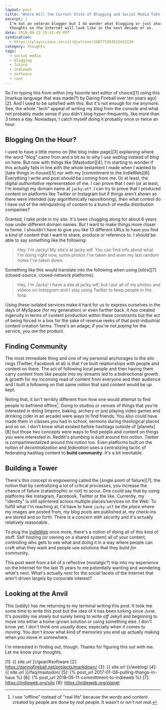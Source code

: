 ```yaml
---
layout: post
title: "Where Will the Current State of Blogging and Social Media Take Us?"
excerpt: |
  I'm not an veteran blogger but I do wonder what blogging or just sharing our
  thoughts on the Internet will look like in the next decade or so.
date: 2018-09-22 15:41:49 PDT
syndication:
  - https://playvicious.social/@jalcine/100771954522412129
category: thoughts
tags:
  - social media
  - blogging
  - future
  - indieweb
  - software
  - rant
---
```


So I'm typing this from within [my favorite text editor of choice][1] using this
[markup language that was made(?) by Daring Fireball over ten years ago][2]. And
I used to be satisfied with this. But it's not enough for me anymore. See, the
whole "tech" appeal of writing my blog from the console and what not probably
made sense if you didn't blog _hyper_-frequently, like more than 3 times a day.
Nowadays, I catch myself doing it probably once or twice an hour.

## Blogging On the Hour?
I used to have a little memo on [the blog index page][3] explaining where the
word "blog" came from and a bit as to why I use _weblog_ instead of _blog_ on
here. But now with things like [Mastodon][4], I'm starting to wonder if this
actually falls in line with the whole testament I made when I wanted 
to [take things in-house][5] nor with my [commitment to the IndieWeb][6].
Everything I write and post _should_ be coming from me. Or at least, the
digital _authoritative_ representation of me. I can prove that I own (or
at least, I'm _leasing_) my domain name at `jacky.wtf`. I can try to prove
that I produced content on platforms like Twitter or Instagram but if
things aren't shown as there were intended (say algorithmically
repositioning), then what control do I have out of the relinquishing of
content to a bunch of media distribution companies?

Granted, I take pride in my site. It's been chugging along for about 6 years
now under different domain names. But I want to make things more closer to home.
I shouldn't have to give you like 13 different URLs to have you find a _kind_ of
content that I want to share, produce or reference to. I should be able to say
something like the following:

> Hey. I'm Jacky! My site's at jacky.wtf. You can find info about what I'm doing
> right now, some photos I've taken and even my last random notes I've taken
> down.

Something like this would translate into the following when using [silos][7]
(closed-source, closed-network platforms):

> Hey. I'm Jacky! I have a site at jacky.wtf, but I put all of my photos and
> videos on Instagram and I stay using Twitter to keep people in the loop.

Using these isolated services make it hard for us to express ourselves in the
days of MySpace (for my generation) or even further back. It _has_ created
ingenuity in terms of content production within these constraints but the act
of being forced in a box for the sake of revenue reeks of that post-industrial
content creation farms. There's an adage; if you're not _paying_ for the
service, you _are_ the product.

## Finding Community

The most immediate thing and one of my personal anchorages to the silo
rings (Twitter, Facebook et al) is that I've built relationships with
people and content on there. The act of following local people and then
having them carry content from like people into my streams led to
a bidirectional growth. A growth for my incoming read of content from
everyone and their audience and I built a following on that same notion
that said content would be up kept.

Noting that, it isn't terribly different from how one would attempt to
find people to befriend offline[^1]. Going to studios or venues of things
that you're interested in doing (improv, baking, archery or just playing
video games and drinking cider in an arcade) were ways to find friends.
You also could have made them in classes you had in school, sermons during
theological places and so on. I don't know what existed before hashtags
outside of [planets][8] but those two concepts were ways to find people
and content on things you were interested in. Reddit's plumbing is _built_
around this notion. Twitter is compartmentalized around this notion too.
Even platforms built on the notion of _decentralization_ and _federation_
uses a centralizing tactic of federating hashtag content to **build
community**. It's a bit inevitable.

## Building a Tower
There's this concept in engineering called the [single point of failure][7]; the
notion that by centralizing a lot of critical processes, you increase the chance
of failure (catastrophic or not) to occur. One could say that by using
platforms like Instagram, Facebook, Twitter or the like. Currently, my
"identity" is still splintered across multiple places/services on the Web.
To fulfill what I'm reaching at, I'd have to have `jacky.wtf` be _the
place_ where my images are posted from, my blog posts are published at, my
check-ins are stored and so forth. There is a concern with security and
it's actually relatively reasonable.

To plug the [IndieWeb][] once more, there's a notion of doing all of this
kind of stuff. Self hosting (or owning on a shared system) all of your
content, controlling who gets to see what and doing it in a way where
people can craft what they want and people use solutions that they build
_for_ community.

This post went from a bit of a reflective (nostalgic?) trip into my experience
on the Internet for the last 15 years to me potentially wanting and wondering
what's next. What's actually _next_ for the social facets of the Internet that
aren't driven largely by corporate interest?

## Looking at the Anvil
This (oddly) has me returning to my terminal writing this post. It took me
some time to write this post but the idea of it has been lurking since
June. It's possibly me slowly but surely being to write _off_ Jekyll and
beginning to move into either a home-grown solution or using something
else. I don't know yet. I don't think one _usually_ does; especially when
it comes to moving. You don't _know_ what kind of memories you end up
actually making when you move in somewhere.

I'm interested in finding out, though. Thanks for figuring this out with
me. Let me know your thoughts.

[indieweb]: https://indieweb.org/principles
[1]: {{ site.url }}/gear/#software
[2]: https://daringfireball.net/projects/markdown/
[3]: {{ site.url }}/weblog/
[4]: {{ site.url }}/faq/mastodon/
[5]: {% post_url 2017-01-08-pulling-thangs-in-haus %}
[6]: {% post_url 2018-05-11-committment-to-indieweb %}
[7]: https://indieweb.org/silo
[8]: https://indieweb.org/planet
[^1]: I use "offline" instead of "real life" because the words and content created by people are done by _real_ people. It wasn't or isn't _not real_.
